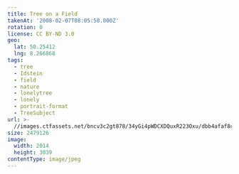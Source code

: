 ```yaml
---
title: Tree on a Field
takenAt: '2008-02-07T08:05:58.000Z'
rotation: 0
license: CC BY-ND 3.0
geo:
  lat: 50.25412
  lng: 8.266868
tags:
  - tree
  - Idstein
  - field
  - nature
  - lonelytree
  - lonely
  - portrait-format
  - TreeSubject
url: >-
  //images.ctfassets.net/bncv3c2gt878/34yGi4pWDCXDQuxR223Oxu/dbb4afaf8c8fed751b379f839459ed2b/tree-on-a-field_4343883462_o
size: 2479126
image:
  width: 2014
  height: 3039
contentType: image/jpeg
---
```


